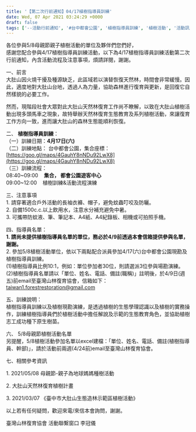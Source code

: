 ```yaml
---
title: '【第二次行前通知】04/17植樹指導員訓練'
date: Wed, 07 Apr 2021 03:24:29 +0000
draft: false
tags: ['--活動行前通知', '#台中都會公園', '植樹指導員訓練', '植樹活動', '活動訊息及短文', '第二次', '行前通知']
---
```


各位參與5/8母親節親子植樹活動的單位及夥伴們您們好，  
感謝您配合參與4/17植樹指導員訓練活動，以下為4/17植樹指導員訓練活動第二次行前通知，內含活動流程及注意事項，煩請詳閱，謝謝。

一、前言  
大肚山因火燒干擾及種源缺乏，此區域若以演替恢復天然林，時間會非常緩慢。因此，適度地對大肚山台地，透過人為力量，協助森林進行復育與更新，是回復它自然樣貌的必要工作。

然而，現階段社會大眾對此大肚山天然林復育工作尚不瞭解，以致在大肚山植樹活動出現多頭馬車之現象，故特舉辦天然林復育生態教育及系列植樹活動，來讓復育工作方向一致，進而讓大肚山的森林生態能順利恢復。

二、 **植樹指導員訓練**：  
（一）訓練日期：**4月17日(六)**  
（二）訓練地點： 台中都會公園，集合座標：[https://goo.gl/maps/4GauhY8nNDu92LwX8](https://goo.gl/maps/4GauhY8nNDu92LwX8)  
（三）訓練流程：  
08:40~09:00    **集合， 都會公園遊客中心**  
09:00~12:00    植樹訓練&活動流程演練

三、注意事項  
1\. 請穿著適合戶外活動的長袖衣褲、帽子，避免蚊蟲叮咬及防曬。  
2\. 自備1500c.c.以上飲用水，注意水分補充避免中暑。  
3\. 可攜帶防蚊液、筆、筆記本、A4紙、A4紀錄板、相機或可拍照手機。 

四、指導員名單：  
**1\. 請尚未提供植樹指導員名單的單位，務必於4/9前透過本會信箱提供參與名單，謝謝。**  
2\. 參加5/8植樹活動單位，依以下兩點配合派員參加4/17(六)台中都會公園現勘及植樹指導員訓練。  
(1)植樹指導員比例10:1，例如：單位參加者30位，則請選派3位參與場勘演練。  
(2)植樹指導員名單請以「單位、姓名、電話、備註(職稱)」註明後，於4/9日(週五)前email至臺灣山林復育協會，信箱如下：[taiwan1.forestrestoration@gmail.com](mailto:taiwan1.forestrestoration@gmail.com)  

五、訓練說明：  
植樹指導員訓練以及植樹現勘演練，是透過植樹的生態學理認識以及植樹的實務操作，訓練植樹指導員們於植樹活動中擔任解說及示範的生態教育角色，並協助植樹志工成功種下原生樹苗。

六、 5/8母親節植樹活動名單  
另提醒，5/8植樹活動參加名單以excel建檔：「單位、姓名、電話、備註(植樹指導員、幹部)」，請於活動前兩週(4/24前)email至臺灣山林復育協會。

七、相關參考資訊

1\. 2021/05/08 母親節-親子為地球媽媽種樹活動

2\. 大肚山天然林復育植樹計畫

3\. 2021/03/07 《臺中市大肚山生態造林示範區植樹活動》

以上若有任何疑問，歡迎來電/來信本會詢問，謝謝。

臺灣山林復育協會 活動聯繫窗口 李冠儀